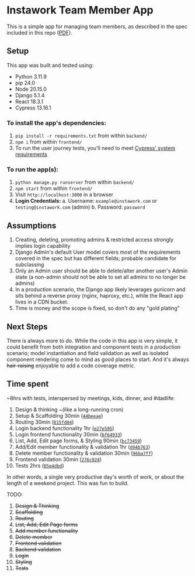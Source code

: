 # Instawork Team Member App
This is a simple app for managing team members, as described in the spec included in this repo ([PDF](https://github.com/StrictlySkyler/instawork/blob/main/Full-stack%20take-home%20assignment%20.pdf)).

## Setup
This app was built and tested using:
- Python 3.11.9
- pip 24.0
- Node 20.15.0
- Django 5.1.4
- React 18.3.1
- Cypress 13.16.1

### To install the app's dependencies:
1. `pip install -r requirements.txt` from within `backend/`
2. `npm i` from within `frontend/`
3. To run the user journey tests, you'll need to meet [Cypress' system requirements](https://docs.cypress.io/app/get-started/install-cypress#System-requirements)

### To run the app(s):
1. `python manage.py runserver` from within `backend/`
2. `npm start` from within `frontend/`
3. Visit `http://localhost:3000` in a browser
4. **Login Credentials:**
  a. Username: `example@instawork.com` or `testing@instawork.com` (admin)
  b. Password: `password` 

## Assumptions
1. Creating, deleting, promoting admins & restricted access strongly implies login capability
2. Django Admin's default User model covers most of the requirements covered in the spec but has different fields; probable candidate for subclassing
3. Only an Admin user should be able to delete/alter another user's Admin state (a non-admin should not be able to set all admins to no longer be admins)
4. In a production scenario, the Django app likely leverages gunicorn and sits behind a reverse proxy (nginx, haproxy, etc.), while the React app lives in a CDN bucket.
5. Time is money and the scope is fixed, so don't do any "gold plating"

## Next Steps
There is always more to do.  While the code in this app is very simple, it could benefit from both integration and component tests in a production scenario; model instantiation and field validation as well as isolated component rendering come to mind as good places to start.  And it's always ~~hair-raising~~ enjoyable to add a code coverage metric.

## Time spent
~8hrs with tests, interspersed by meetings, kids, dinner, and #dadlife:
1. Design & thinking ~(like a long-running cron)
2. Setup & Scaffolding 30min ([`44beeae`](https://github.com/StrictlySkyler/instawork/commit/44beeae944590160e474ab1e366827ea1cacceba))
3. Routing 30min ([`015fd84`](https://github.com/StrictlySkyler/instawork/commit/015fd84caae1d5e6fbcaed3c8496287442475d53))
4. Login backend functionality 1hr ([`e27e595`](https://github.com/StrictlySkyler/instawork/commit/e27e59501ed24f7ba27d8c98583df22b7bb1fa05))
5. Login frontend functionality 30min ([`6f64933`](https://github.com/StrictlySkyler/instawork/commit/6f64933ca713567120152d45803e198f36ca215e))
6. List, Add, Edit page forms, & Styling 90min ([`bc73459`](https://github.com/StrictlySkyler/instawork/commit/bc734596a1c45604aa22535f8590f47b4368732d))
7. Add/Edit member functionality & validation 1hr ([`d94b763`](https://github.com/StrictlySkyler/instawork/commit/d94b7630d762c8269df0516b2aa8f9fe1330f37e))
8. Delete member functionality & validation 30min ([`96ba7ff`](https://github.com/StrictlySkyler/instawork/commit/96ba7ff577d68b35953a0566fcfc1cd5e4f8c7f7))
9. Frontend validation 30min ([`276c924`](https://github.com/StrictlySkyler/instawork/commit/276c92433f3691cce06ae639f931bd601e3f94dc))
10. Tests 2hrs ([`05e4dbd`](https://github.com/StrictlySkyler/instawork/commit/05e4dbd6d1fc11968fede9a250f28dbadf2ee7c8))

In other words, a single very productive day's worth of work, or about the length of a weekend project.  This was fun to build.

TODO:
1. ~~Design & Thinking~~
2. ~~Scaffolding~~
3. ~~Routing~~
4. ~~List, Add, Edit Page forms~~
5. ~~Add member functionality~~
6. ~~Delete member~~
7. ~~Frontend validation~~
8. ~~Backend validation~~
9. ~~Login~~
10. ~~Styling~~
11. ~~Tests~~

